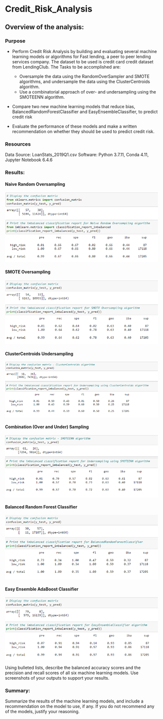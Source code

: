 # Credit_Risk_Analysis

## Overview of the analysis: 

### Purpose

- Perform Credit Risk Analysis by building and evaluating several machine learning models or algorithms for Fast lending, a peer to peer lending services company. The dataset to     be used is credit card credit dataset from LendingClub.
  The Tasks to be accomplished are:
    - Oversample the data using the RandomOverSampler and SMOTE algorithms, and undersample the data using the ClusterCentroids algorithm.
    - Use a combinatorial approach of over- and undersampling using the SMOTEENN algorithm.

- Compare two new machine learning models that reduce bias, BalancedRandomForestClassifier and EasyEnsembleClassifier, to predict credit risk
- Evaluate the performance of these models and make a written recommendation on whether they should be used to predict credit risk.

### Resources
Data Source: LoanStats_2019Q1.csv
Software: Python 3.7.11, Conda 4.11, Jupyter Notebook 6.4.6

### Results: 

#### Naive Random Oversampling
![Naive Random Oversampling](https://github.com/Sheetaltkr/Credit_Risk_Analysis/blob/main/Resources/naive.png)
#### SMOTE Oversampling

![SMOTE Oversampling](https://github.com/Sheetaltkr/Credit_Risk_Analysis/blob/main/Resources/smote.png)

#### ClusterCentroids Undersampling

![ClusterCentroids Undersampling](https://github.com/Sheetaltkr/Credit_Risk_Analysis/blob/main/Resources/ClusterCentroids.png)

#### Combination (Over and Under) Sampling

![Combination (Over and Under) Sampling](https://github.com/Sheetaltkr/Credit_Risk_Analysis/blob/main/Resources/smoteenn.png)

#### Balanced Random Forest Classifier

![Balanced Random Forest Classifier](https://github.com/Sheetaltkr/Credit_Risk_Analysis/blob/main/Resources/brfc.png)

#### Easy Ensemble AdaBoost Classifier

![Easy Ensemble AdaBoost Classifier](https://github.com/Sheetaltkr/Credit_Risk_Analysis/blob/main/Resources/eec.png)


Using bulleted lists, describe the balanced accuracy scores and the precision and recall scores of all six machine learning models. Use screenshots of your outputs to support your results.

### Summary: 

Summarize the results of the machine learning models, and include a recommendation on the model to use, if any. If you do not recommend any of the models, justify your reasoning.
